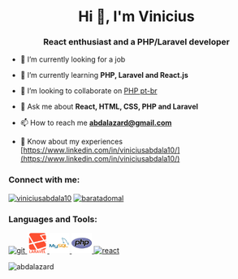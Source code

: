 <h1 align="center">Hi 👋, I'm Vinicius</h1>
<h3 align="center">React enthusiast and a PHP/Laravel developer</h3>


<!-- <img src="https://user-images.githubusercontent.com/41751130/173853880-96a54b97-e0ff-443d-bf10-90c0db796915.png" width='700' height='1000'>
 -->

- 🔭 I’m currently looking for a job

- 🌱 I’m currently learning **PHP, Laravel and React.js**

- 👯 I’m looking to collaborate on [PHP pt-br](https://github.com/ABDALAZARD/doc-pt_br)

- 💬 Ask me about **React, HTML, CSS, PHP and Laravel**

- 📫 How to reach me **abdalazard@gmail.com**

- 📄 Know about my experiences [https://www.linkedin.com/in/viniciusabdala10/](https://www.linkedin.com/in/viniciusabdala10/)

<h3 align="left">Connect with me:</h3>
<p align="left">
<a href="https://linkedin.com/in/viniciusabdala10" target="blank"><img align="center" src="https://raw.githubusercontent.com/rahuldkjain/github-profile-readme-generator/master/src/images/icons/Social/linked-in-alt.svg" alt="viniciusabdala10" height="30" width="40" /></a>
<a href="https://instagram.com/baratadomal" target="blank"><img align="center" src="https://raw.githubusercontent.com/rahuldkjain/github-profile-readme-generator/master/src/images/icons/Social/instagram.svg" alt="baratadomal" height="30" width="40" /></a>
</p>

<h3 align="left">Languages and Tools:</h3>
<p align="left"> <a href="https://git-scm.com/" target="_blank" rel="noreferrer"> <img src="https://www.vectorlogo.zone/logos/git-scm/git-scm-icon.svg" alt="git" width="40" height="40"/> </a> <a href="https://laravel.com/" target="_blank" rel="noreferrer"> <img src="https://raw.githubusercontent.com/devicons/devicon/master/icons/laravel/laravel-plain-wordmark.svg" alt="laravel" width="40" height="40"/> </a> <a href="https://www.mysql.com/" target="_blank" rel="noreferrer"> <img src="https://raw.githubusercontent.com/devicons/devicon/master/icons/mysql/mysql-original-wordmark.svg" alt="mysql" width="40" height="40"/> </a> <a href="https://www.php.net" target="_blank" rel="noreferrer"> <img src="https://raw.githubusercontent.com/devicons/devicon/master/icons/php/php-original.svg" alt="php" width="40" height="40"/> </a> 
<a href="#" target="_blank" rel="noreferrer"><img src="https://github.com/ABDALAZARD/abdalazard/assets/41751130/b5ebc012-fa4a-4c05-81da-142b29a07777" alt="react" width="40" height='40' /></a></p>

<p><img align="center" src="https://github-readme-stats.vercel.app/api/top-langs?username=abdalazard&show_icons=true&locale=en&layout=compact" alt="abdalazard" /></p>

